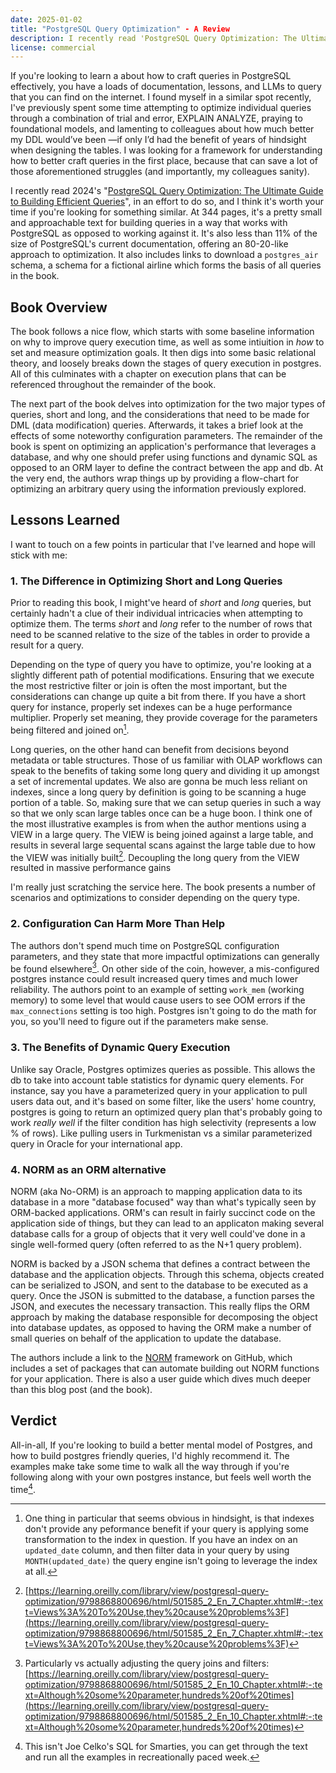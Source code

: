 ```yaml
---
date: 2025-01-02
title: "PostgreSQL Query Optimization" - A Review
description: I recently read 'PostgreSQL Query Optimization: The Ultimate Guide to Building Efficient Queries' and think it's a great resource for helping to build a better intuition on how to query postgres effectively
license: commercial
---
```


If you're looking to learn a about how to craft queries in PostgreSQL effectively, you have a loads of documentation, lessons, and LLMs to query that you can find on the internet. I found myself in a similar spot recently, I've previously spent some time attempting to optimize individual queries through a combination of trial and error, EXPLAIN ANALYZE, praying to foundational models, and lamenting to colleagues about how much better my DDL would’ve been —if only I’d had the benefit of years of hindsight when designing the tables. I was looking for a framework for understanding how to better craft queries in the first place, because that can save a lot of those aforementioned struggles (and importantly, my colleagues sanity).

I recently read 2024's "[PostgreSQL Query Optimization: The Ultimate Guide to Building Efficient Queries](https://link.springer.com/book/10.1007/979-8-8688-0069-6)", in an effort to do so, and I think it's worth your time if you're looking for something similar. At 344 pages, it's a pretty small and approachable text for building queries in a way that works with PostgreSQL as opposed to working against it. It's also less than 11% of the size of PostgreSQL's current documentation, offering an 80-20-like approach to optimization. It also includes links to download a `postgres_air` schema, a schema for a fictional airline which forms the basis of all queries in the book.

## Book Overview

The book follows a nice flow, which starts with some baseline information on why to improve query execution time, as well as some intiuition in _how_ to set and measure optimization goals. It then digs into some basic relational theory, and loosely breaks down the stages of query execution in postgres. All of this culminates with a chapter on execution plans that can be referenced throughout the remainder of the book.

The next part of the book delves into optimization for the two major types of queries, short and long, and the considerations that need to be made for DML (data modification) queries. Afterwards, it takes a brief look at the effects of some noteworthy configuration parameters. The remainder of the book is spent on optimizing an application's performance that leverages a database, and why one should prefer using functions and dynamic SQL as opposed to an ORM layer to define the contract between the app and db. At the very end, the authors wrap things up by providing a flow-chart for optimizing an arbitrary query using the information previously explored.

## Lessons Learned

I want to touch on a few points in particular that I've learned and hope will stick with me:

### 1. The Difference in Optimizing Short and Long Queries

Prior to reading this book, I might've heard of _short_ and _long_ queries, but certainly hadn't a clue of their individual intricacies when attempting to optimize them. The terms _short_ and _long_ refer to the number of rows that need to be scanned relative to the size of the tables in order to provide a result for a query. 

Depending on the type of query you have to optimize, you're looking at a slightly different path of potential modifications. Ensuring that we execute the most restrictive filter or join is often the most important, but the considerations can change up quite a bit from there. If you have a short query for instance, properly set indexes can be a huge performance multiplier. Properly set meaning, they provide coverage for the parameters being filtered and joined on[^1].

Long queries, on the other hand can benefit from decisions beyond metadata or table structures. Those of us familiar with OLAP workflows can speak to the benefits of taking some long query and dividing it up amongst a set of incremental updates. We also are gonna be much less reliant on indexes, since a long query by definition is going to be scanning a huge portion of a table. So, making sure that we can setup queries in such a way so that we only scan large tables once can be a huge boon. I think one of the most illustrative examples is from when the author mentions using a VIEW in a large query. The VIEW is being joined against a large table, and results in several large sequental scans against the large table due to how the VIEW was initially built[^2]. Decoupling the long query from the VIEW resulted in massive performance gains

I'm really just scratching the service here. The book presents a number of scenarios and optimizations to consider depending on the query type.

### 2. Configuration Can Harm More Than Help

The authors don't spend much time on PostgreSQL configuration parameters, and they state that more impactful optimizations can generally be found elsewhere[^3]. On other side of the coin, however, a mis-configured postgres instance could result increased query times and much lower reliability. The authors point to an example of setting `work_mem` (working memory) to some level
that would cause users to see OOM errors if the `max_connections` setting is too high. Postgres isn't going to do the math for you, so you'll need to figure out if the parameters make sense.

### 3. The Benefits of Dynamic Query Execution

Unlike say Oracle, Postgres optimizes queries as possible. This allows the db to take into account table statistics for dynamic query elements. For instance, say you have a parameterized query in your application to pull users data out, and it's based on some filter, like the users' home country, postgres is going to return an optimized query plan that's probably going to work _really well_ if the filter condition has high selectivity (represents a low % of rows). Like pulling users in Turkmenistan vs a similar parameterized query in Oracle for your international app.

### 4. NORM as an ORM alternative

NORM (aka No-ORM) is an approach to mapping application data to its database in a more "database focused" way than what's typically seen by ORM-backed applications. ORM's can result in fairly succinct code on the application side of things, but they can lead to an applicaton making several database calls for a group of objects that it very well could've done in a single well-formed query (often referred to as the N+1 query problem).

NORM is backed by a JSON schema that defines a contract between the database and the application objects. Through this schema, objects created can be serialized to JSON, and sent to the database to be executed as a query. Once the JSON is submitted to the database, a function parses the JSON, and executes the necessary transaction. This really flips the ORM approach by making the database responsible for decomposing the object into database updates, as opposed to having the ORM make a number of small queries on behalf of the application to update the database. 

The authors include a link to the [NORM](https://github.com/hettie-d/NORM) framework on GitHub, which includes a set of packages that can automate building out NORM functions for your application. There is also a user guide which dives much deeper than this blog post (and the book).

## Verdict

All-in-all, If you're looking to build a better mental model of Postgres, and how to build postgres friendly queries, I'd highly recommend it. The examples make take some time to walk all the way through if you're following along with your own postgres instance, but feels well worth the time[^4]. 

[^1]: One thing in particular that seems obvious in hindsight, is that indexes don't provide any peformance benefit if your query is applying some transformation to the index in question. If you have an index on an `updated_date` column, and then filter data in your query by using `MONTH(updated_date)` the query engine isn't going to leverage the index at all.
[^2]: [https://learning.oreilly.com/library/view/postgresql-query-optimization/9798868800696/html/501585_2_En_7_Chapter.xhtml#:-:text=Views%3A%20To%20Use,they%20cause%20problems%3F](https://learning.oreilly.com/library/view/postgresql-query-optimization/9798868800696/html/501585_2_En_7_Chapter.xhtml#:-:text=Views%3A%20To%20Use,they%20cause%20problems%3F)
[^3]: Particularly vs actually adjusting the query joins and filters: [https://learning.oreilly.com/library/view/postgresql-query-optimization/9798868800696/html/501585_2_En_10_Chapter.xhtml#:-:text=Although%20some%20parameter,hundreds%20of%20times](https://learning.oreilly.com/library/view/postgresql-query-optimization/9798868800696/html/501585_2_En_10_Chapter.xhtml#:-:text=Although%20some%20parameter,hundreds%20of%20times)
[^4]: This isn't Joe Celko's SQL for Smarties, you can get through the text and run all the examples in recreationally paced week.